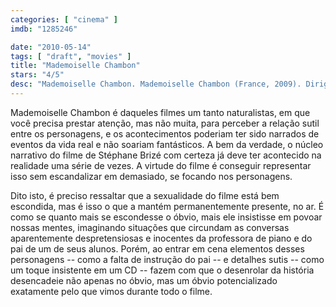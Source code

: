 ```yaml
---
categories: [ "cinema" ]
imdb: "1285246"

date: "2010-05-14"
tags: [ "draft", "movies" ]
title: "Mademoiselle Chambon"
stars: "4/5"
desc: "Mademoiselle Chambon. Mademoiselle Chambon (France, 2009). Dirigido por Stéphane Brizé. Escrito por Stéphane Brizé, Florence Vignon, Eric Holder. Com Vincent Lindon, Sandrine Kiberlain, Aure Atika, Jean-Marc Thibault, Arthur Le Houérou, Bruno Lochet, Abdellah Moundy, Michelle Goddet, Anne Houdy."
---
```

Mademoiselle Chambon é daqueles filmes um tanto naturalistas, em que você precisa prestar atenção, mas não muita, para perceber a relação sutil entre os personagens, e os acontecimentos poderiam ter sido narrados de eventos da vida real e não soariam fantásticos. A bem da verdade, o núcleo narrativo do filme de Stéphane Brizé com certeza já deve ter acontecido na realidade uma série de vezes. A virtude do filme é conseguir representar isso sem escandalizar em demasiado, se focando nos personagens.

Dito isto, é preciso ressaltar que a sexualidade do filme está bem escondida, mas é isso o que a mantém permanentemente presente, no ar. É como se quanto mais se escondesse o óbvio, mais ele insistisse em povoar nossas mentes, imaginando situações que circundam as conversas aparentemente despretensiosas e inocentes da professora de piano e do pai de um de seus alunos. Porém, ao entrar em cena elementos desses personagens -- como a falta de instrução do pai -- e detalhes sutis -- como um toque insistente em um CD -- fazem com que o desenrolar da história desencadeie não apenas no óbvio, mas um óbvio potencializado exatamente pelo que vimos durante todo o filme.
